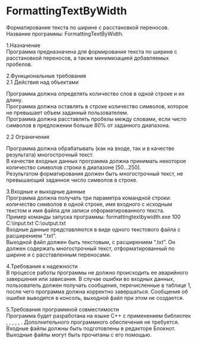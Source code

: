 # FormattingTextByWidth
Форматирование текста по ширине с расстановкой переносов. Название программы: FormattingTextByWidth.

1.Назначение <br>
Программа предназначена для формирования текста по ширине с расстановкой переносов, а также минимизацией добавляемых пробелов.<br>

2.Функциональные требования<br>
2.1 Действия над объектами<br>

Программа должна определять количество слов в одной строке и их длину.<br>
Программа должна оставлять в строке количество символов, которое не превышает объем заданный пользователем.<br>
Программа должна расставлять пробелы между словами, если чисто символов в предложении больше 80% от заданного диапазона.<br>


2.2 Ограничения<br>

Программа должна обрабатывать (как на входе, так и в качестве результата) многострочный текст.<br>
В качестве входных данных программа должна принимать некоторое количество символов строки в диапазоне [50...250].<br>
Результатом форматирования должен быть многострочный текст, не превышающий заданное число символов в строке.<br>


3.Входные и выходные данные<br>
Программа должна получать три параметра командной строки: количество символов в одной строке, имя входного с исходным текстом  и имя файла для записи отформатированного текста.<br>
Пример команды запуска программы: formattingtextbywidth.exe 100 C:\input.txt  C:\output.txt<br>
Входные данные представляются в виде одного текстового файла с расширением “.txt”. <br>
Выходной файл должен быть текстовым, с расширением “.txt”. Он должен содержать многострочный текст, отформатированный по ширине и с расставленным переносами.<br>


4.Требования к надежности<br>
В процессе работы программы не должно происходить ее аварийного завершения или зависания. В случае ошибки во входных данных, пользователь должен получать сообщения, перечисленные в таблице 1, после чего программа должна корректно завершаться. Сообщения об ошибке выводятся в консоль, выходной файл при этом не создается.<br>

5.Требования программной совместимости<br>
Программа будет разработана на языке С++ с применением библиотек <string>, <QTextStream>, <QRegularExpression>, <QFile>, <QDebug>, <QCoreApplication>. Дополнительного программного обеспечения не требуется.
Входные файлы должны быть подготовлены в редакторе Блокнот. Выходные файлы могут быть прочитаны с его помощью.
